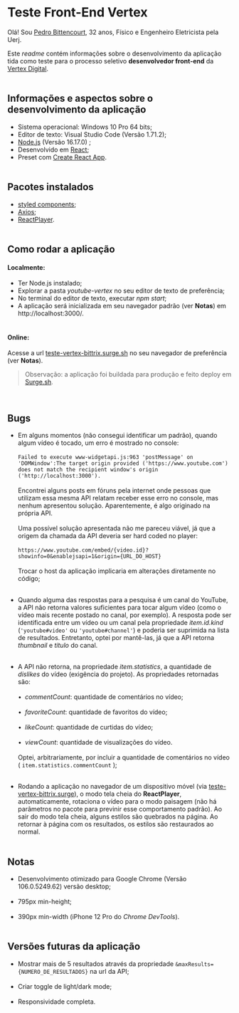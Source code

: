 # Teste Front-End Vertex

Olá! Sou [Pedro Bittencourt](https://www.linkedin.com/in/bittrix/), 32 anos, Físico e Engenheiro Eletricista pela Uerj.

Este *readme* contém informações sobre o desenvolvimento da aplicação tida como teste para o processo seletivo **desenvolvedor front-end** da [Vertex Digital](https://vertexdigital.co/).<br><br>

## Informações e aspectos sobre o desenvolvimento da aplicação

- Sistema operacional: Windows 10 Pro 64 bits;
- Editor de texto: Visual Studio Code (Versão 1.71.2);
- [Node.js](https://nodejs.org/en/) (Versão 16.17.0) ;
- Desenvolvido em [React](https://reactjs.org/);
- Preset com [Create React App](https://create-react-app.dev/).<br><br>

## Pacotes instalados

- [styled components](https://styled-components.com/);
- [Axios](https://github.com/axios/axios);
- [ReactPlayer](https://www.npmjs.com/package/react-player).<br><br>

## Como rodar a aplicação

#### Localmente:

- Ter Node.js instalado;
- Explorar a pasta *youtube-vertex* no seu editor de texto de preferência;
- No terminal do editor de texto, executar *npm start*;
- A aplicação será inicializada em seu navegador padrão (ver **Notas**) em http://localhost:3000/.<br><br>

#### Online:

Acesse a url [teste-vertex-bittrix.surge.sh](https://teste-vertex-bittrix.surge.sh) no seu navegador de preferência (ver **Notas**).

>Observação: a aplicação foi buildada para produção e feito deploy em [Surge.sh](https://surge.sh/).

<br>

## Bugs

- Em alguns momentos (não consegui identificar um padrão), quando algum vídeo é tocado, um erro é mostrado no console:<br><br>
`Failed to execute www-widgetapi.js:963 'postMessage' on 'DOMWindow':The target origin provided ('https://www.youtube.com') does not match the recipient window's origin ('http://localhost:3000').`<br><br>
Encontrei alguns posts em fóruns pela internet onde pessoas que utilizam essa mesma API relatam receber esse erro no console, mas nenhum apresentou solução. Aparentemente, é algo originado na própria API.<br><br>
Uma possível solução apresentada não me pareceu viável, já que a origem da chamada da API deveria ser hard coded no player:<br><br>
`https://www.youtube.com/embed/{video.id}?showinfo=0&enablejsapi=1&origin={URL_DO_HOST}`<br><br>
Trocar o host da aplicação implicaria em alterações diretamente no código;<br><br>

- Quando alguma das respostas para a pesquisa é um canal do YouTube, a API não retorna valores suficientes para tocar algum vídeo (como o vídeo mais recente postado no canal, por exemplo). A resposta pode ser identificada entre um vídeo ou um canal pela propriedade *item.id.kind* (`'youtube#video'` ou `'youtube#channel'`) e poderia ser suprimida na lista de resultados. Entretanto, optei por mantê-las, já que a API retorna *thumbnail* e *título* do canal.<br><br>

- A API não retorna, na propriedade *item.statistics*, a quantidade de *dislikes* do vídeo (exigência do projeto). As propriedades retornadas são:<br><br>
• &nbsp;*commentCount*: quantidade de comentários no vídeo;<br><br>
• &nbsp;*favoriteCount*: quantidade de favoritos do vídeo;<br><br>
• &nbsp;*likeCount*: quantidade de curtidas do vídeo;<br><br>
• &nbsp;*viewCount*: quantidade de visualizações do vídeo.<br><br>
Optei, arbitrariamente, por incluir a quantidade de comentários no vídeo ( `item.statistics.commentCount` );<br><br>

- Rodando a aplicação no navegador de um dispositivo móvel (via [teste-vertex-bittrix.surge](https://teste-vertex-bittrix.surge.sh)), o modo tela cheia do **ReactPlayer**, automaticamente, rotaciona o vídeo para o modo paisagem (não há parâmetros no pacote para previnir esse comportamento padrão). Ao sair do modo tela cheia, alguns estilos são quebrados na página. Ao retornar à página com os resultados, os estilos são restaurados ao normal.<br><br>


## Notas

- Desenvolvimento otimizado para Google Chrome (Versão 106.0.5249.62) versão desktop;<br><br>
- 795px min-height;<br><br>
- 390px min-width (iPhone 12 Pro do *Chrome DevTools*).<br><br>


## Versões futuras da aplicação

- Mostrar mais de 5 resultados através da propriedade `&maxResults={NUMERO_DE_RESULTADOS}`	na url da API;<br><br>
- Criar toggle de light/dark mode;<br><br>
- Responsividade completa.
